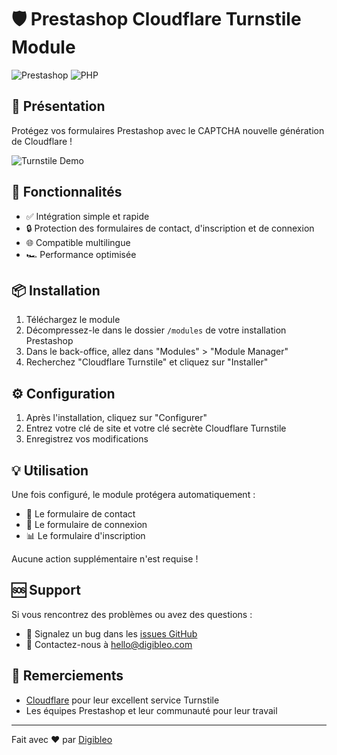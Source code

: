 # 🛡️ Prestashop Cloudflare Turnstile Module

![Prestashop](https://img.shields.io/badge/Prestashop-1.7%2B-blue)
![PHP](https://img.shields.io/badge/PHP-7.2%2B-purple)

## 🌟 Présentation

Protégez vos formulaires Prestashop avec le CAPTCHA nouvelle génération de Cloudflare !

![Turnstile Demo](https://i.ibb.co/0XpZL9L/cloudflare-validator.gif)

## 🚀 Fonctionnalités

- ✅ Intégration simple et rapide
- 🔒 Protection des formulaires de contact, d'inscription et de connexion
- 🌐 Compatible multilingue
- 🏎️ Performance optimisée

## 📦 Installation

1. Téléchargez le module
2. Décompressez-le dans le dossier `/modules` de votre installation Prestashop
3. Dans le back-office, allez dans "Modules" > "Module Manager"
4. Recherchez "Cloudflare Turnstile" et cliquez sur "Installer"

## ⚙️ Configuration

1. Après l'installation, cliquez sur "Configurer"
2. Entrez votre clé de site et votre clé secrète Cloudflare Turnstile
4. Enregistrez vos modifications

## 💡 Utilisation

Une fois configuré, le module protégera automatiquement :

- 📝 Le formulaire de contact
- 🔐 Le formulaire de connexion
- 📊 Le formulaire d'inscription

Aucune action supplémentaire n'est requise !

## 🆘 Support

Si vous rencontrez des problèmes ou avez des questions :

- 🐛 Signalez un bug dans les [issues GitHub](https://github.com/valent1d/prestashop-turnstile/issues)
- 📧 Contactez-nous à hello@digibleo.com

## 🙏 Remerciements

- [Cloudflare](https://www.cloudflare.com/) pour leur excellent service Turnstile
- Les équipes Prestashop et leur communauté pour leur travail

---

Fait avec ❤️ par [Digibleo](https://digibleo.com)
